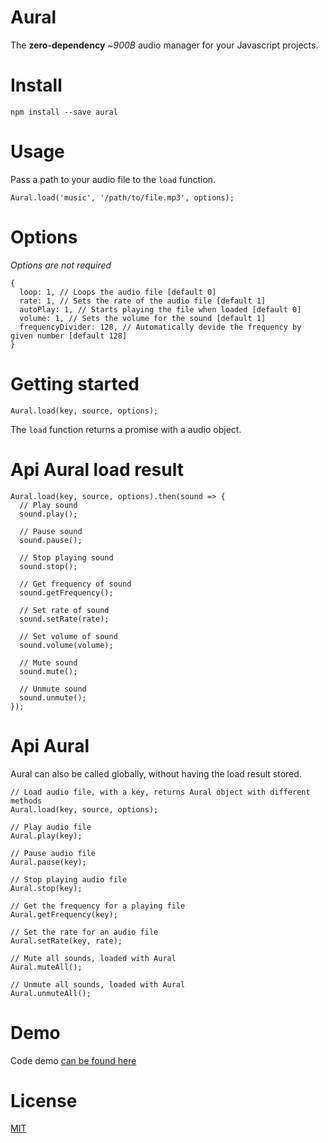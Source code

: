 # Aural

The __zero-dependency__ ~_900B_ audio manager for your Javascript projects.

# Install

```
npm install --save aural
```

# Usage

Pass a path to your audio file to the `load` function.

```
Aural.load('music', '/path/to/file.mp3', options);
```

# Options

_Options are not required_

```
{
  loop: 1, // Loops the audio file [default 0]
  rate: 1, // Sets the rate of the audio file [default 1]
  autoPlay: 1, // Starts playing the file when loaded [default 0]
  volume: 1, // Sets the volume for the sound [default 1]
  frequencyDivider: 128, // Automatically devide the frequency by given number [default 128]
}
```

# Getting started
`Aural.load(key, source, options);`

The `load` function returns a promise with a audio object.

# Api Aural load result
```
Aural.load(key, source, options).then(sound => {
  // Play sound
  sound.play();

  // Pause sound
  sound.pause();

  // Stop playing sound
  sound.stop();

  // Get frequency of sound
  sound.getFrequency();

  // Set rate of sound
  sound.setRate(rate);
  
  // Set volume of sound
  sound.volume(volume);

  // Mute sound
  sound.mute();

  // Unmute sound
  sound.unmute();
});
```

# Api Aural

Aural can also be called globally, without having the load result stored.

```
// Load audio file, with a key, returns Aural object with different methods
Aural.load(key, source, options);

// Play audio file
Aural.play(key);

// Pause audio file
Aural.pause(key);

// Stop playing audio file
Aural.stop(key);

// Get the frequency for a playing file
Aural.getFrequency(key);

// Set the rate for an audio file
Aural.setRate(key, rate);

// Mute all sounds, loaded with Aural
Aural.muteAll();

// Unmute all sounds, loaded with Aural
Aural.unmuteAll();
```

# Demo
Code demo [can be found here](https://stackblitz.com/edit/aural)

# License

[MIT](https://oss.ninja/mit/mjanssen/)
